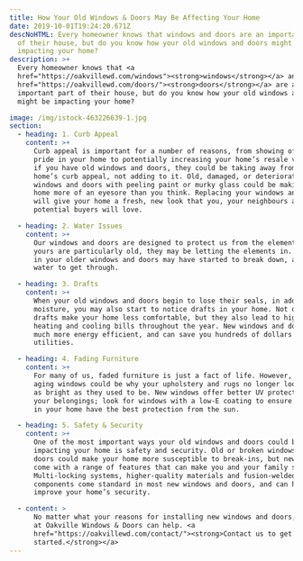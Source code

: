 ```yaml
---
title: How Your Old Windows & Doors May Be Affecting Your Home
date: 2019-10-01T19:24:20.671Z
descNoHTML: Every homeowner knows that windows and doors are an important part
  of their house, but do you know how your old windows and doors might be
  impacting your home?
description: >+
  Every homeowner knows that <a
  href="https://oakvillewd.com/windows"><strong>windows</strong></a> and <a
  href="https://oakvillewd.com/doors/"><strong>doors</strong></a> are an
  important part of their house, but do you know how your old windows and doors
  might be impacting your home?

image: /img/istock-463226639-1.jpg
section:
  - heading: 1. Curb Appeal
    content: >+
      Curb appeal is important for a number of reasons, from showing off your
      pride in your home to potentially increasing your home’s resale value. But
      if you have old windows and doors, they could be taking away from your
      home’s curb appeal, not adding to it. Old, damaged, or deteriorating
      windows and doors with peeling paint or murky glass could be making your
      home more of an eyesore than you think. Replacing your windows and doors
      will give your home a fresh, new look that you, your neighbours and
      potential buyers will love.

  - heading: 2. Water Issues
    content: >+
      Our windows and doors are designed to protect us from the elements, but if
      yours are particularly old, they may be letting the elements in. The seals
      in your older windows and doors may have started to break down, allowing
      water to get through.

  - heading: 3. Drafts
    content: >+
      When your old windows and doors begin to lose their seals, in addition to
      moisture, you may also start to notice drafts in your home. Not only do
      drafts make your home less comfortable, but they also lead to higher
      heating and cooling bills throughout the year. New windows and doors are
      much more energy efficient, and can save you hundreds of dollars a year on
      utilities.

  - heading: 4. Fading Furniture
    content: >+
      For many of us, faded furniture is just a fact of life. However, your
      aging windows could be why your upholstery and rugs no longer look quite
      as bright as they used to be. New windows offer better UV protection for
      your belongings; look for windows with a low-E coating to ensure the items
      in your home have the best protection from the sun.

  - heading: 5. Safety & Security
    content: >+
      One of the most important ways your old windows and doors could be
      impacting your home is safety and security. Old or broken windows and
      doors could make your home more susceptible to break-ins, but new ones
      come with a range of features that can make you and your family safer.
      Multi-locking systems, higher-quality materials and fusion-welded
      components come standard in most new windows and doors, and can help
      improve your home’s security.

  - content: >
      No matter what your reasons for installing new windows and doors, the team
      at Oakville Windows & Doors can help. <a
      href="https://oakvillewd.com/contact/"><strong>Contact us to get
      started.</strong></a>
---
```

